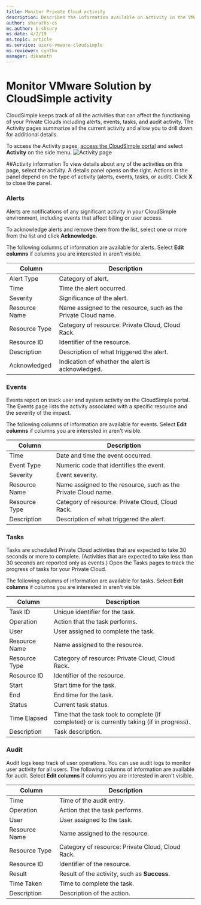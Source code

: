 ```yaml
--- 
title: Monitor Private Cloud activity
description: Describes the information available on activity in the VMware Solution by CloudSimple environment, including alerts, events, tasks, and audit.
author: sharaths-cs 
ms.author: b-shsury 
ms.date: 4/2/19 
ms.topic: article 
ms.service: azure-vmware-cloudsimple 
ms.reviewer: cynthn 
manager: dikamath 
---
```


# Monitor VMware Solution by CloudSimple activity 
CloudSimple keeps track of all the activities that can affect the functioning of your Private Clouds including alerts, events, tasks, and audit activity. The Activity pages summarize all the current activity and allow you to drill down for additional details.

To access the Activity pages, [access the CloudSimple portal](access-cloudsimple-portal) and select **Activity** on the side menu.
![Activity page](../media/activity-page.png)


##Activity information
To view details about any of the activities on this page, select the activity. A details panel opens on the right. Actions in the panel depend on the type of activity (alerts, events, tasks, or audit). Click **X** to close the panel.

### Alerts 
Alerts are notifications of any significant activity in your CloudSimple environment, including events that affect billing or user access.

To acknowledge alerts and remove them from the list, select one or more from the list and click **Acknowledge**. 

The following columns of information are available for alerts. Select **Edit columns** if columns you are interested in aren't visible.

| Column | Description | 
------------ | ------------- | 
| Alert Type | Category of alert.|
| Time | Time the alert occurred. |
| Severity | Significance of the alert.|
| Resource Name | Name assigned to the resource, such as the Private Cloud name. | 
| Resource Type | Category of resource: Private Cloud, Cloud Rack. |
| Resource ID | Identifier of the resource. |
| Description | Description of what triggered the alert. |
| Acknowledged | Indication of whether the alert is acknowledged. |

### Events
Events report on track user and system activity on the CloudSimple portal. The Events page lists the activity associated with a specific resource and the severity of the impact. 

The following columns of information are available for events. Select **Edit columns** if columns you are interested in aren't visible.

| Column | Description | 
------------ | ------------- | 
| Time | Date and time the event occurred. |
| Event Type | Numeric code that identifies the event. |
| Severity | Event severity.|
| Resource Name | Name assigned to the resource, such as the Private Cloud name. | 
| Resource Type | Category of resource: Private Cloud, Cloud Rack. |
| Description | Description of what triggered the alert. |

### Tasks
Tasks are scheduled Private Cloud activities that are expected to take 30 seconds or more to complete. (Activities that are expected to take less than 30 seconds are reported only as events.) Open the Tasks pages to track the progress of tasks for your Private Cloud. 

The following columns of information are available for tasks. Select **Edit columns** if columns you are interested in aren't visible.

| Column | Description | 
------------ | ------------- | 
| Task ID | Unique identifier for the task. |
| Operation | Action that the task performs. |
| User | User assigned to complete the task. |
| Resource Name | Name assigned to the resource. |
| Resource Type | Category of resource: Private Cloud, Cloud Rack. |
| Resource ID | Identifier of the resource. |
| Start | Start time for the task. |
| End | End time for the task. |
| Status | Current task status. |
| Time Elapsed | Time that the task took to complete (if completed) or is currently taking (if in progress). |
| Description | Task description. |

### Audit
Audit logs keep track of user operations. You can use audit logs to monitor user activity for all users. The following columns of information are available for audit. Select **Edit columns** if columns you are interested in aren't visible.

| Column | Description | 
------------ | ------------- | 
| Time | Time of the audit entry. |
| Operation | Action that the task performs. |
| User | User assigned to the task. |
| Resource Name | Name assigned to the resource. |
| Resource Type | Category of resource: Private Cloud, Cloud Rack. |
| Resource ID | Identifier of the resource. |
| Result | Result of the activity, such as **Success**. |
| Time Taken | Time to complete the task. |
| Description | Description of the action. |
